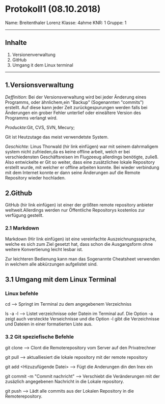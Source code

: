 # Protokoll1 (08.10.2018)

Name: Breitenthaler Lorenz
Klasse: 4ahme
KNR: 1 
Gruppe: 1

--- 

## Inhalte

1. Versionenverwaltung
2. GitHub
3. Umgang it dem Linux terminal

--- 

## 1.Versionsverwaltung

*Deffinition*:
Bei der Versionsverwaltung wird bei jeder Änderung eines Programms, oder ähnlichem,ein "Backup" (Sogenannten "commits") erstellt. Auf diese kann jeder Zeit zurückgespurungen werden falls bei Änderungen ein grober Fehler unterlief oder eineältere Version des Programms verlangt wird.

*Produckte*:Git, CVS, SVN, Mecury;

Git ist Heutzutage das meist verwendetste System.

*Geschichte:*
Linus Thorwald (hir link einfügen) war mit seinem dahrmaligem system nicht zufrieden,da es keine offline arbeit, welch er bei verschiedensten Geschäftsreisen im Flugzeeug allerdings benötigte, zuließ. Also entwickelte er Git so weiter, dass eine zusätzlichee lokale Repository erstellt wurde, mit welcher er offline arbeiten konnte. Bei wieder verbindung mit dem Internet konnte er dann seine  Änderungen auf die Remote Repository wieder hochladen.

## 2.Github

GitHub (hir link einfügen) ist einer der größten remote repository anbieter weltweit.Allerdings werden nur Öffentliche Repositorys kostenlos zur verfügung gestellt.

### 2.1 Markdown

Markdown (Hir link einfügen) ist eine vereinfachte Auszeichnungssprache, welche es sich zum Ziel gesetzt hat, dass schon die Ausgangsform ohne weitere Konvertierung leicht lesbar ist.

Zur leichteren Bedienung kann man das Sogenannte Cheatsheet verwenden in welchem alle abkürzungen aufgelistet sind.


## 3.1 Umgang mit dem Linux Terminal

### Linux befehle

cd <Directory> --> Springt im Terminal zu dem angegebenem Verzeichniss

ls -a -l --> Listet verzeichnisse oder Datein im Terminal auf. Die Option -a zeigt auch versteckte Verseichnisse und die
             Option -l gibt die Verzeichnisse und Dateien in einer formatierten Liste aus.

### 3.2 Git speziefische Befehle

git clone <domain der Repository> --> Clont die Remoterepository vom Server auf den Privatrechner

git pull --> aktualliesiert die lokale repository mit der remote repository

git add <Hizuzufügende Datei> --> Fügt die Anderungen din den Inex ein

git commit -m "Commit nachricht" --> Verschiebt die Veränderungen mit der zusäzlich angegebenen Nachricht in die Lokale repository.

git push --> Lädt alle commits aus der Lokalen Repository in die Remoterepository.
